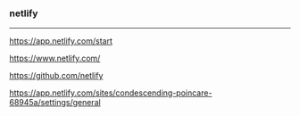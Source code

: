 ### netlify
---
https://app.netlify.com/start


https://www.netlify.com/

https://github.com/netlify

https://app.netlify.com/sites/condescending-poincare-68945a/settings/general




```
```

```
```

```
```


